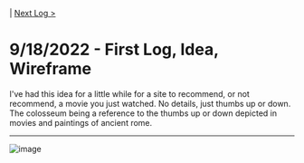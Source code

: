| [Next Log >]()  
# 9/18/2022 - First Log, Idea, Wireframe

I've had this idea for a little while for a site to recommend, or not recommend, a movie you just watched. No details, just thumbs up or down. The colosseum being a reference to the thumbs up or down depicted in movies and paintings of ancient rome.

---

![image](https://user-images.githubusercontent.com/78708210/190947790-d0819dd3-967f-4882-941d-4a9c2d307d2f.png)
